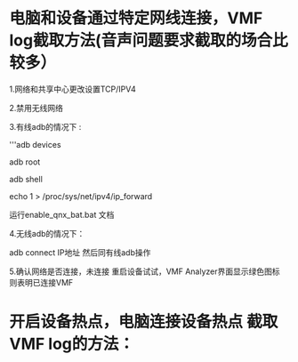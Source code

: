 # 电脑和设备通过特定网线连接，VMF log截取方法(音声问题要求截取的场合比较多）

1.网络和共享中心更改设置TCP/IPV4

2.禁用无线网络

3.有线adb的情况下 :

'''adb devices

adb root

adb shell

echo 1 > /proc/sys/net/ipv4/ip_forward

运行enable_qnx_bat.bat 文档

4.无线adb的情况下：

adb connect IP地址 然后同有线adb操作

5.确认网络是否连接，未连接 重启设备试试，VMF Analyzer界面显示绿色图标 则表明已连接VMF

# 开启设备热点，电脑连接设备热点 截取VMF log的方法：
